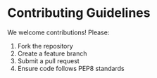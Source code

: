 # Contributing Guidelines

We welcome contributions! Please:
1. Fork the repository
2. Create a feature branch
3. Submit a pull request
4. Ensure code follows PEP8 standards
